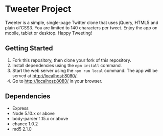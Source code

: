 # Tweeter Project

Tweeter is a simple, single-page Twitter clone that uses jQuery, HTML5 and plain ol'CSS3. 
You are limited to 140 characters per tweet. Enjoy the app on mobile, tablet or desktop. 
Happy Tweeting!

## Getting Started

1. Fork this repository, then clone your fork of this repository.
2. Install dependencies using the `npm install` command.
3. Start the web server using the `npm run local` command. The app will be served at <http://localhost:8080/>.
4. Go to <http://localhost:8080/> in your browser.

## Dependencies

- Express
- Node 5.10.x or above
- body-parser 1.15.x or above
- chance 1.0.2
- md5 2.1.0
